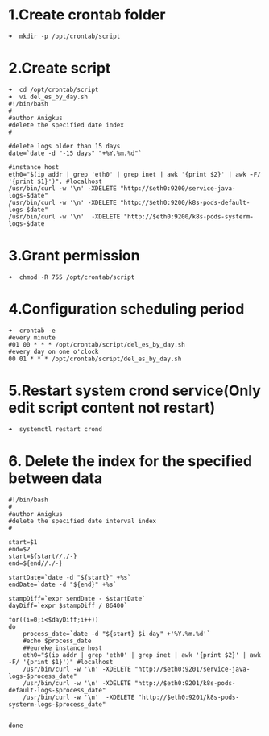 # 1.Create crontab folder
```
➜  mkdir -p /opt/crontab/script
```
# 2.Create script
```
➜  cd /opt/crontab/script
➜  vi del_es_by_day.sh
#!/bin/bash
#
#author Anigkus
#delete the specified date index
#

#delete logs older than 15 days
date=`date -d "-15 days" "+%Y.%m.%d"`

#instance host
eth0="$(ip addr | grep 'eth0' | grep inet | awk '{print $2}' | awk -F/ '{print $1}')". #localhost
/usr/bin/curl -w '\n' -XDELETE "http://$eth0:9200/service-java-logs-$date"
/usr/bin/curl -w '\n' -XDELETE "http://$eth0:9200/k8s-pods-default-logs-$date"
/usr/bin/curl -w '\n'  -XDELETE "http://$eth0:9200/k8s-pods-systerm-logs-$date
```

# 3.Grant permission
```
➜  chmod -R 755 /opt/crontab/script
```

# 4.Configuration scheduling period
```
➜  crontab -e
#every minute
#01 00 * * * /opt/crontab/script/del_es_by_day.sh
#every day on one o'clock
00 01 * * * /opt/crontab/script/del_es_by_day.sh
```

# 5.Restart system crond service(Only edit script content not restart)
```
➜  systemctl restart crond
```

# 6. Delete the index for the specified between data
```
#!/bin/bash 
# 
#author Anigkus 
#delete the specified date interval index 
# 

start=$1
end=$2
start=${start//./-}
end=${end//./-}

startDate=`date -d "${start}" +%s`
endDate=`date -d "${end}" +%s`

stampDiff=`expr $endDate - $startDate`
dayDiff=`expr $stampDiff / 86400`

for((i=0;i<$dayDiff;i++))
do
    process_date=`date -d "${start} $i day" +'%Y.%m.%d'`
    #echo $process_date
    ##eureke instance host
    eth0="$(ip addr | grep 'eth0' | grep inet | awk '{print $2}' | awk -F/ '{print $1}')" #localhost
    /usr/bin/curl -w '\n' -XDELETE "http://$eth0:9201/service-java-logs-$process_date"
    /usr/bin/curl -w '\n' -XDELETE "http://$eth0:9201/k8s-pods-default-logs-$process_date"
    /usr/bin/curl -w '\n'  -XDELETE "http://$eth0:9201/k8s-pods-systerm-logs-$process_date"


done
```


